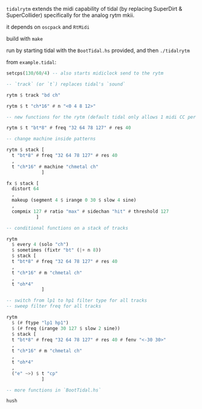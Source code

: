 `tidalrytm` extends the midi capability of tidal (by replacing SuperDirt & SuperCollider) specifically for the analog rytm mkii.

it depends on `oscpack` and `RtMidi`

build with `make`

run by starting tidal with the `BootTidal.hs` provided, and then `./tidalrytm`


from `example.tidal`:

```haskell
setcps(130/60/4) -- also starts midiclock send to the rytm

-- `track` (or `t`) replaces tidal's `sound`

rytm $ track "bd ch"

rytm $ t "ch*16" # n "<0 4 8 12>"

-- new functions for the rytm (default tidal only allows 1 midi CC per msg)

rytm $ t "bt*8" # freq "32 64 78 127" # res 40

-- change machine inside patterns

rytm $ stack [
  t "bt*8" # freq "32 64 78 127" # res 40
  ,
  t "ch*16" # machine "chmetal ch"
             ]

fx $ stack [
  distort 64
  ,
  makeup (segment 4 $ irange 0 30 $ slow 4 sine)
  ,
  compmix 127 # ratio "max" # sidechan "hit" # threshold 127
           ]

-- conditional functions on a stack of tracks

rytm
  $ every 4 (solo "ch")
  $ sometimes (fixtr "bt" (|+ n 8))
  $ stack [
  t "bt*8" # freq "32 64 78 127" # res 40
  ,
  t "ch*16" # m "chmetal ch"
  ,
  t "oh*4"
             ]

-- switch from lp1 to hp1 filter type for all tracks
-- sweep filter freq for all tracks

rytm
  $ (# ftype "lp1 hp1")
  $ (# freq (irange 30 127 $ slow 2 sine))
  $ stack [
  t "bt*8" # freq "32 64 78 127" # res 40 # fenv "<-30 30>"
  ,
  t "ch*16" # m "chmetal ch"
  ,
  t "oh*4"
  ,
  ("e" ~>) $ t "cp"
             ]

-- more functions in `BootTidal.hs`

hush
```
